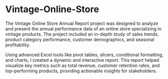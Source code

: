 # Vintage-Online-Store
The Vintage Online Store Annual Report project was designed to analyze and present the annual performance data of an online store specializing in vintage products. The project included an in-depth study of sales trends, product category performance, customer demographics, and seasonal profitability.

Using advanced Excel tools like pivot tables, slicers, conditional formatting, and charts, I created a dynamic and interactive report. This report helped visualize key metrics such as total revenue, customer retention rates, and top-performing products, providing actionable insights for stakeholders.

